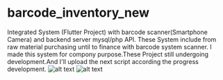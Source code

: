 # barcode_inventory_new

Integrated System (Flutter Project) with barcode scanner(Smartphone Camera) and backend server mysql/php API. These System include from raw material purchasing until to finance with barcode system scanner. I made this system for compony purpose.These Project still undergoing development.And I'll upload the next script according the progress development.
![alt text](https://github.com/irawanmurjayanto/Barcode-Inventory/blob/main/pictme/login.gif?raw=true)
![alt text](https://github.com/irawanmurjayanto/Barcode-Inventory/blob/main/pictme/mainmenu.gif?raw=true)
